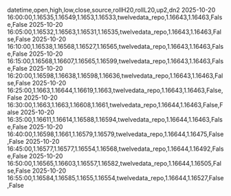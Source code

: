 datetime,open,high,low,close,source,rollH20,rollL20,up2,dn2
2025-10-20 16:00:00,1.16535,1.16549,1.1653,1.16533,twelvedata_repo,1.16643,1.16463,False,False
2025-10-20 16:05:00,1.16532,1.16563,1.16531,1.16535,twelvedata_repo,1.16643,1.16463,False,False
2025-10-20 16:10:00,1.16538,1.16568,1.16527,1.16565,twelvedata_repo,1.16643,1.16463,False,False
2025-10-20 16:15:00,1.16568,1.16607,1.16565,1.16599,twelvedata_repo,1.16643,1.16463,False,False
2025-10-20 16:20:00,1.16598,1.16638,1.16598,1.16636,twelvedata_repo,1.16643,1.16463,False,False
2025-10-20 16:25:00,1.1663,1.16644,1.16619,1.1663,twelvedata_repo,1.16643,1.16463,False,False
2025-10-20 16:30:00,1.1663,1.1663,1.16608,1.1661,twelvedata_repo,1.16644,1.16463,False,False
2025-10-20 16:35:00,1.16611,1.16614,1.16588,1.16594,twelvedata_repo,1.16644,1.16463,False,False
2025-10-20 16:40:00,1.16598,1.1661,1.16579,1.16579,twelvedata_repo,1.16644,1.16475,False,False
2025-10-20 16:45:00,1.16577,1.16577,1.16554,1.16568,twelvedata_repo,1.16644,1.16492,False,False
2025-10-20 16:50:00,1.16565,1.16603,1.16557,1.16582,twelvedata_repo,1.16644,1.16505,False,False
2025-10-20 16:55:00,1.16584,1.16585,1.1655,1.16554,twelvedata_repo,1.16644,1.16527,False,False

